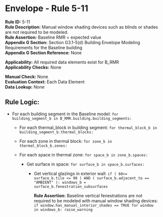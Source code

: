 
# Envelope - Rule 5-11  

**Rule ID:** 5-11  
**Rule Description:**  Manual window shading devices such as blinds or shades are not required to be modeled.  
**Rule Assertion:** Baseline RMR = expected value  
**Appendix G Section:** Section G3.1-5(d) Building Envelope Modeling Requirements for the Baseline building  
**Appendix G Section Reference:** None  

**Applicability:** All required data elements exist for B_RMR  
**Applicability Checks:**  None  

**Manual Check:** None  
**Evaluation Context:** Each Data Element  
**Data Lookup:** None  

## Rule Logic:  

- For each building segment in the Baseline model: ```for building_segment_b in B_RMR.building.building_segments:```  

  - For each thermal_block in building segment: ```for thermal_block_b in building_segment_b.thermal_blocks:```  

  - For each zone in thermal block: ```for zone_b in thermal_block_b.zones:```  

  - For each space in thermal zone: ```for space_b in zone_b.spaces:```  

    - Get surface in space: ```for surface_b in space_b.surfaces:```  

      - Get vertical glazings in exterior wall: ```if ( 60<= surface_b.tile <= 90 ) AND ( surface_b.adjacent_to == "AMBIENT" ): windows_b = surface_b.fenestration_subsurfaces```  

        **Rule Assertion:** Baseline vertical fenestrations are not required to be modeled with manual window shading devices: ```if window.has_manual_interior_shades == TRUE for window in windows_b: raise_warning```  
